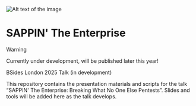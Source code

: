 ![Alt text of the image](https://github.com/username/repository/blob/master/img/octocat.png)

# SAPPIN' The Enterprise

>[!warning]
>Currently under development, will be published later this year!

BSides London 2025 Talk (in development)

This repository contains the presentation materials and scripts for the talk “SAPPIN' The Enterprise: Breaking What No One Else Pentests”. Slides and tools will be added here as the talk develops.
